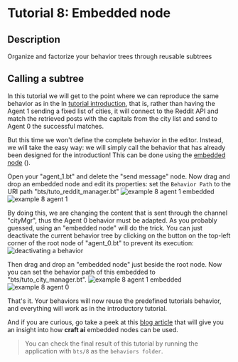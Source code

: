 # Tutorial 8: Embedded node #

## Description ##

Organize and factorize your behavior trees through reusable subtrees

## Calling a subtree ##

In this tutorial we will get to the point where we can reproduce the same behavior as in the In [tutorial introduction](../0/index.html), that is, rather than having the Agent 1 sending a fixed list of cities, it will connect to the Reddit API and match the retrieved posts with the capitals from the city list and send to Agent 0 the successful matches.

But this time we won't define the complete behavior in the editor. Instead, we will take the easy way: we will simply call the behavior that has already been designed for the introduction! This can be done using the [embedded node](http://doc.craft.ai/behaviors/embedded_behavior/index.html) (<span class="craft-node-embedded-behavior"></span>).

Open your "agent_1.bt" and delete the "send message" node. Now drag and drop an embedded node and edit its properties: set the `Behavior Path` to the URI path "bts/tuto_reddit_manager.bt"
![example 8 agent 1 embedded](https://raw.githubusercontent.com/craft-ai/tutorials/master/doc/8/embedded_reddit.jpg)
![example 8 agent 1](https://raw.githubusercontent.com/craft-ai/tutorials/master/doc/8/example8a.png)

By doing this, we are changing the content that is sent through the channel "cityMgr", thus the Agent 0 behavior must be adapted. As you probably guessed, using an "embedded node" will do the trick. You can just deactivate the current behavior tree by clicking on the button on the top-left corner of the root node of "agent_0.bt" to prevent its execution:
![deactivating a behavior](https://raw.githubusercontent.com/craft-ai/tutorials/master/doc/8/deactivate.png)

Then drag and drop an "embedded node" just beside the root node. Now you can set the behavior path of this embedded to "bts/tuto_city_manager.bt".
![example 8 agent 1 embedded](https://raw.githubusercontent.com/craft-ai/tutorials/master/doc/8/embedded_city.jpg)
![example 8 agent 0](https://raw.githubusercontent.com/craft-ai/tutorials/master/doc/8/example8b.png)

That's it. Your behaviors will now reuse the predefined tutorials behavior, and everything will work as in the introductory tutorial. 

And if you are curious, go take a peek at this [blog article](http://www.craft.ai/blog/playing-with-embedded/) that will give you an insight into how **craft ai** embedded nodes can be used.

> You can check the final result of this tutorial by running the application with `bts/8` as the `behaviors folder`.